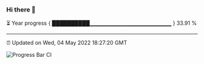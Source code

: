 ### Hi there 👋

⏳ Year progress { ██████████▁▁▁▁▁▁▁▁▁▁▁▁▁▁▁▁▁▁▁▁ } 33.91 %

---

⏰ Updated on Wed, 04 May 2022 18:27:20 GMT

![Progress Bar CI](https://github.com/ZhaoGui/ZhaoGui/workflows/Progress%20Bar%20CI/badge.svg)
